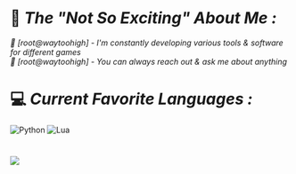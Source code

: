 # 💫 *The "Not So Exciting" About Me :*
*🌴 [root@waytoohigh] - I'm constantly developing various tools & software for different games<br>💬 [root@waytoohigh] - You can always reach out & ask me about anything*

# 💻 *Current Favorite Languages :*
![Python](https://img.shields.io/badge/python-3670A0?style=flat&logo=python&logoColor=ffdd54) ![Lua](https://img.shields.io/badge/lua-%232C2D72.svg?style=flat&logo=lua&logoColor=white)

#
[![](https://visitcount.itsvg.in/api?id=waytoohigh&icon=2&color=12)](https://visitcount.itsvg.in)
